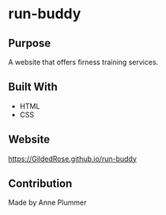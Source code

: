 # run-buddy

## Purpose
A website that offers firness training services.

## Built With
* HTML
* CSS

## Website
https://GildedRose.github.io/run-buddy

## Contribution
Made by Anne Plummer
